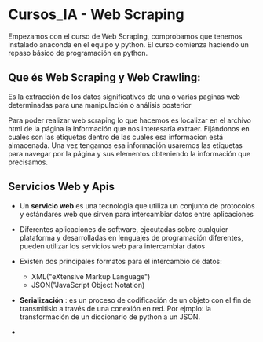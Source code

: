 # Cursos_IA - Web Scraping

Empezamos con el curso de Web Scraping, comprobamos que tenemos instalado anaconda en el equipo y python.
El curso comienza haciendo un repaso básico de programación en python. 

## Que és Web Scraping y Web Crawling:
Es la extracción de los datos significativos de una o varias paginas web determinadas para una manipulación o análisis posterior

Para poder realizar web scraping lo que hacemos es localizar en el archivo html de la página la información que nos interesaría extraer. Fijándonos en cuales son las etiquetas dentro de las cuales esa informacion está almacenada. 
Una vez tengamos esa información usaremos las etiquetas para navegar por la página y sus elementos obteniendo la información que precisamos.

## Servicios Web y Apis

- Un **servicio web** es una tecnologia que utiliza un conjunto de protocolos y estándares web que sirven para intercambiar datos entre aplicaciones
- Diferentes aplicaciones de software, ejecutadas sobre cualquier plataforma y desarrolladas en lenguajes de programación diferentes, pueden utilizar los servicios web para intercambiar datos
- Existen dos principales formatos para el intercambio de datos:
    - XML("eXtensive Markup Language")
    - JSON("JavaScript Object Notation)

- **Serialización** : es un proceso de codificación de un objeto con el fin de transmitislo a través de una conexión en red. Por ejmplo: la transformación de un diccionario de python a un JSON.
- 
